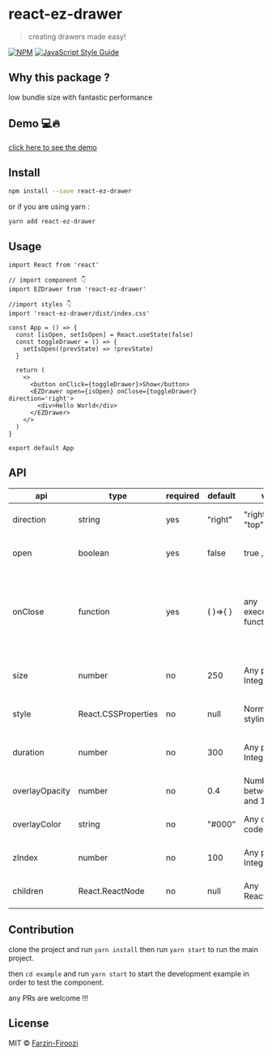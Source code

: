 # react-ez-drawer

> creating drawers made easy!

[![NPM](https://img.shields.io/npm/v/react-ez-drawer.svg)](https://www.npmjs.com/package/react-ez-drawer) [![JavaScript Style Guide](https://img.shields.io/badge/code_style-standard-brightgreen.svg)](https://standardjs.com)

## Why this package ?
low bundle size with fantastic performance
## Demo 💻🔥
[click here to see the demo](https://farzin-firoozi.github.io/react-ez-drawer/)

## Install

```bash
npm install --save react-ez-drawer
```

or if you are using yarn :

```
yarn add react-ez-drawer
```

## Usage

```tsx
import React from 'react'

// import component 👇
import EZDrawer from 'react-ez-drawer'

//import styles 👇
import 'react-ez-drawer/dist/index.css'

const App = () => {
  const [isOpen, setIsOpen] = React.useState(false)
  const toggleDrawer = () => {
    setIsOpen((prevState) => !prevState)
  }

  return (
    <>
      <button onClick={toggleDrawer}>Show</button>
      <EZDrawer open={isOpen} onClose={toggleDrawer} direction='right'>
        <div>Hello World</div>
      </EZDrawer>
    </>
  )
}

export default App
```

## API

| api            | type                | required | default  | value                             | desciption                                                                                  |
| -------------- | ------------------- | -------- | -------- | --------------------------------- | ------------------------------------------------------------------------------------------- |
| direction      | string              | yes      | "right"  | "right" , "left" , "top","bottom" | Selecting the direction that drawer opens                                                   |
| open           | boolean             | yes      | false    | true , false                      | Select when to show drawer                                                                  |
| onClose        | function            | yes      | ( )=>{ } | any executable function           | This function is called when clicking on backdrop layer usually used for closing the drawer |
| size           | number              | no       | 250      | Any positive Integer              | Determines the size of drawer in pixels                                                     |
| style          | React.CSSProperties | no       | null     | Normal stylings                   | Can be used for inline styles                                                               |
| duration       | number              | no       | 300      | Any positive Integer              | Determines the duration of opening the drawer                                               |
| overlayOpacity | number              | no       | 0.4      | Number between 0 and 1            | Determines the opacity of overlay                                                           |
| overlayColor   | string              | no       | "#000"   | Any color code                    | Determines the color of overlay                                                             |
| zIndex         | number              | no       | 100      | Any positive Integer              | Determines the zIndex of drawer                                                             |
| children       | React.ReactNode     | no       | null     | Any ReactNode                     | This is the same as props.children                                                          |

## Contribution

clone the project and run `yarn install` then run `yarn start` to run the main project.

then `cd example` and run `yarn start` to start the development example in order to test the component.

any PRs are welcome !!!

## License

MIT © [Farzin-Firoozi](https://github.com/Farzin-Firoozi)
